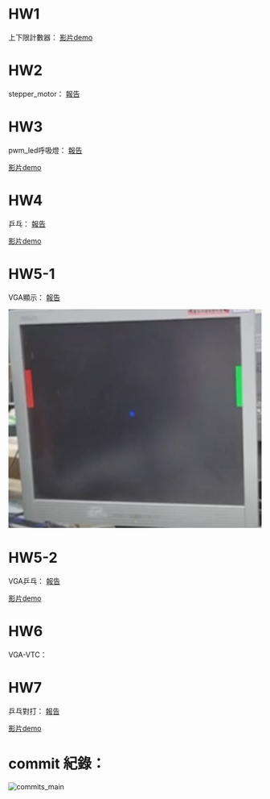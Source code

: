 # HW1 
上下限計數器：
[影片demo](https://www.youtube.com/watch?v=auDCN3skkN4)

# HW2
stepper_motor：
[報告](https://github.com/CCH147/FPGA_Course/blob/main/HW2/HW2_pwm_stepper_motor.pptx)

# HW3
pwm_led呼吸燈：
[報告](https://github.com/CCH147/FPGA_Course/blob/main/HW3/HW3_pwm_breath.pptx)

[影片demo](https://youtu.be/oMZndBusOd8)

# HW4
乒乓：
[報告](https://github.com/CCH147/FPGA_Course/blob/main/HW4/HW4_pingpong.pptx)

[影片demo](https://youtu.be/_GDvLpNtLqQ)

# HW5-1
VGA顯示：
[報告](https://github.com/CCH147/FPGA_Course/blob/main/HW5/HW5-1_vga_display/HW5-1_vga_display.pptx)

![image](https://github.com/CCH147/FPGA_Course/blob/678aede65250857588a43c801dbe50ccc2b88a55/HW5/result.png)

# HW5-2
VGA乒乓：
[報告](https://github.com/CCH147/FPGA_Course/blob/main/HW5/HW5-2_vga_pingpong/HW5-2_vga_pingpong.pptx)

[影片demo](https://youtu.be/EF9Im5Y13n8)

# HW6
VGA-VTC：

# HW7
乒乓對打：
[報告](https://github.com/CCH147/FPGA_Course/blob/main/HW7/HW7_pingpong_connect.pptx)

[影片demo](https://youtu.be/7kogg_nL-Hs)

  
# commit 紀錄：
![commits_main](https://github.com/user-attachments/assets/864fcdc2-98ab-4832-b845-b5ca87d236a4)

